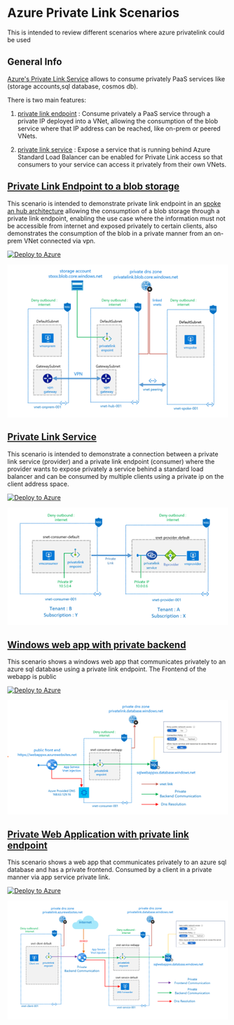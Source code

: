 # Azure Private Link Scenarios

This is intended to review different scenarios where azure privatelink could be used 

## General Info

[Azure's Private Link Service](https://docs.microsoft.com/azure/private-link/) allows to consume privately PaaS services like (storage accounts,sql database, cosmos db).

There is two main features:

1. [private link endpoint](https://docs.microsoft.com/azure/private-link/private-endpoint-overview) : Consume privately a PaaS service through a private IP deployed into a VNet, allowing the consumption of the blob service where that IP address can be reached, like on-prem or peered VNets.

2. [private link service](https://docs.microsoft.com/azure/private-link/private-link-service-overview) : Expose a service that is running behind Azure Standard Load Balancer can be enabled for Private Link access so that consumers to your service can access it privately from their own VNets.

## [Private Link Endpoint to a blob storage](endpointblob/README.md)

This scenario is intended to demonstrate private link endpoint in an
 [spoke an hub architecture](https://docs.microsoft.com/azure/architecture/reference-architectures/hybrid-networking/hub-spoke) allowing the consumption of a blob storage through a private link endpoint, enabling the use case where the information must not be accessible from internet and exposed privately to certain clients, also demonstrates the consumption of the blob in a private manner from an on-prem VNet connected via vpn.

[![Deploy to Azure](https://aka.ms/deploytoazurebutton)](https://portal.azure.com/#create/Microsoft.Template/uri/https%3A%2F%2Fraw.githubusercontent.com%2Fmblanco77%2Fprivatelink%2Fmaster%2Fendpointblob%2Fazuredeploy.json)

![blob storage private endpoint](endpointblob/images/privatelinkenpointblob.png)

## [Private Link Service](privatelinkservice/README.md)

This scenario is intended to demonstrate a connection between a private link service (provider) and a private link endpoint (consumer) where the provider wants to expose privately a service behind a standard load balancer and can be consumed by multiple clients using a private ip on the client address space.

[![Deploy to Azure](https://aka.ms/deploytoazurebutton)](https://portal.azure.com/#create/Microsoft.Template/uri/https%3A%2F%2Fraw.githubusercontent.com%2Fmblanco77%2Fprivatelink%2Fmaster%2Fprivatelinkservice%2Fazuredeploy.json)

![private link service](privatelinkservice/images/scenarioprivateservice.png)

## [Windows web app with private backend](webappazuredns/README.md)

This scenario shows a windows web app that communicates privately to an azure sql database using a private link endpoint.
The Frontend of the webapp is public

[![Deploy to Azure](https://aka.ms/deploytoazurebutton)](https://portal.azure.com/#create/Microsoft.Template/uri/https%3A%2F%2Fraw.githubusercontent.com%2Fmblanco77%2Fprivatelink%2Fmaster%2Fwebappazuredns%2Fazuredeploy.json)

![windows web app with sql private endpoint](webappazuredns/images/webappsqlpvtlink.png)

## [Private Web Application with private link endpoint](privatewebapp/README.md)

This scenario shows a web app that communicates privately to an azure sql database and has a private frontend.
Consumed by a client in a private manner via app service private link.

[![Deploy to Azure](https://aka.ms/deploytoazurebutton)](https://portal.azure.com/#create/Microsoft.Template/uri/https%3A%2F%2Fraw.githubusercontent.com%2Fmblanco77%2Fprivatelink%2Fmaster%2Fprivatewebapp%2Fazuredeploy.json)

![private web app](privatewebapp/images/pvtfrontendwebapp.png)